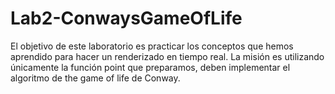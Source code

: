 # Lab2-ConwaysGameOfLife
El objetivo de este laboratorio es practicar los conceptos que hemos aprendido para hacer un renderizado en tiempo real.  La misión es utilizando únicamente la función point que preparamos, deben implementar el algoritmo de the game of life de Conway. 
